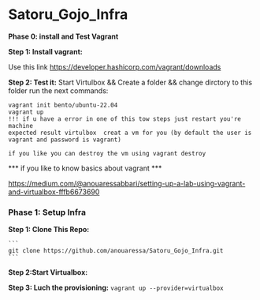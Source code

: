 # Satoru_Gojo_Infra

**Phase 0: install and Test Vagrant**

**Step 1: Install vagrant:**

Use this link https://developer.hashicorp.com/vagrant/downloads

**Step 2: Test it:**
    Start Virtulbox && Create a folder && change dirctory to this folder
    run the next commands:

    vagrant init bento/ubuntu-22.04
    vagrant up
    !!! if u have a error in one of this tow steps just restart you're machine 
    expected result virtulbox  creat a vm for you (by default the user is vagrant and password is vagrant) 

    if you like you can destroy the vm using vagrant destroy
 


*** if you like to know basics about vagrant ***

https://medium.com/@anouaressabbari/setting-up-a-lab-using-vagrant-and-virtualbox-fffb6673690

### **Phase 1: Setup Infra**

**Step 1: Clone This Repo:**

    ```
    git clone https://github.com/anouaressa/Satoru_Gojo_Infra.git
    ```
    
**Step 2:Start Virtualbox:**

**Step 3: Luch the provisioning:**
    ```
    vagrant up --provider=virtualbox
    ```

